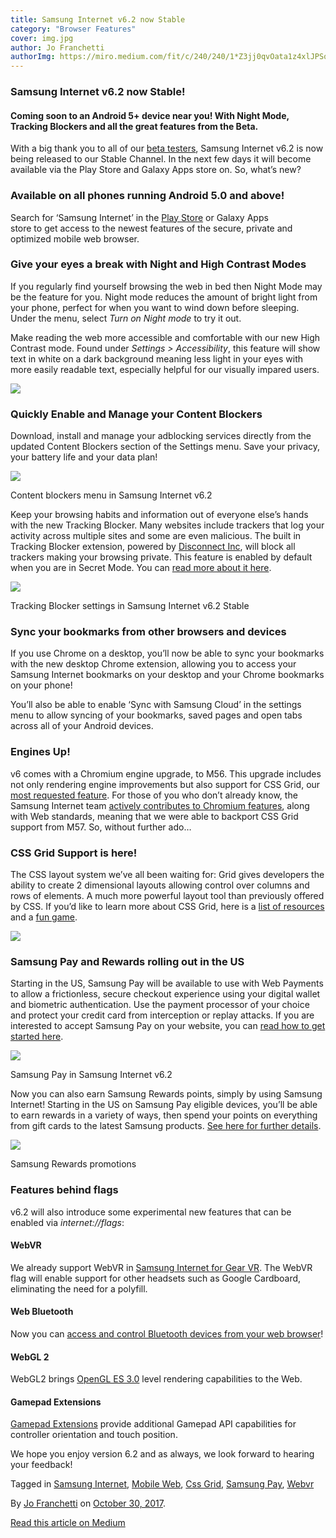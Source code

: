 ```yaml
---
title: Samsung Internet v6.2 now Stable
category: "Browser Features"
cover: img.jpg
author: Jo Franchetti
authorImg: https://miro.medium.com/fit/c/240/240/1*Z3jj0qvOata1z4xlJPSqOA.jpeg
---
```


### Samsung Internet v6.2 now Stable!

#### Coming soon to an Android 5+ device near you! With Night Mode, Tracking Blockers and all the great features from the Beta.

With a big thank you to all of our [beta testers](https://medium.com/samsung-internet-dev/big-news-for-our-new-samsung-internet-beta-v6-2-6199b6743cb9), Samsung Internet v6.2 is now being released to our Stable Channel. In the next few days it will become available via the Play Store and Galaxy Apps store on. So, what’s new?

### Available on all phones running Android 5.0 and above!

Search for ‘Samsung Internet’ in the [Play Store](https://play.google.com/store/apps/details?id=com.sec.android.app.sbrowser) or Galaxy Apps  
store to get access to the newest features of the secure, private and optimized mobile web browser.

### Give your eyes a break with Night and High Contrast Modes

If you regularly find yourself browsing the web in bed then Night Mode may be the feature for you. Night mode reduces the amount of bright light from your phone, perfect for when you want to wind down before sleeping. Under the menu, select _Turn on Night mode_ to try it out.

Make reading the web more accessible and comfortable with our new High Contrast mode. Found under _Settings > Accessibility_, this feature will show text in white on a dark background meaning less light in your eyes with more easily readable text, especially helpful for our visually impared users.

![](https://cdn-images-1.medium.com/max/800/1*IXqZCs6Ot0NaO26a5VJh-Q.png)

### Quickly Enable and Manage your Content Blockers

Download, install and manage your adblocking services directly from the updated Content Blockers section of the Settings menu. Save your privacy, your battery life and your data plan!

![](https://cdn-images-1.medium.com/max/800/1*TlagA8jaF8wGWDhAfaad0Q.png)

Content blockers menu in Samsung Internet v6.2

Keep your browsing habits and information out of everyone else’s hands with the new Tracking Blocker. Many websites include trackers that log your activity across multiple sites and some are even malicious. The built in Tracking Blocker extension, powered by [Disconnect Inc](https://disconnect.me/), will block all trackers making your browsing private. This feature is enabled by default when you are in Secret Mode. You can [read more about it here](https://medium.com/samsung-internet-dev/introducing-our-new-tracking-blocker-powered-by-disconnect-c00f118c1151).

![](https://cdn-images-1.medium.com/max/800/1*V7Yb9vSqFY4kz0f17qpVBQ.png)

Tracking Blocker settings in Samsung Internet v6.2 Stable

### Sync your bookmarks from other browsers and devices

If you use Chrome on a desktop, you’ll now be able to sync your bookmarks with the new desktop Chrome extension, allowing you to access your Samsung Internet bookmarks on your desktop and your Chrome bookmarks on your phone!

You’ll also be able to enable ‘Sync with Samsung Cloud’ in the settings menu to allow syncing of your bookmarks, saved pages and open tabs across all of your Android devices.

### Engines Up!

v6 comes with a Chromium engine upgrade, to M56. This upgrade includes not only rendering engine improvements but also support for CSS Grid, our [most requested feature](https://storify.com/ThisIsJoFrank/cssgridsupport). For those of you who don’t already know, the Samsung Internet team [actively contributes to Chromium features](http://samsung.github.io/Chromium/), along with Web standards, meaning that we were able to backport CSS Grid support from M57. So, without further ado…

### CSS Grid Support is here!

The CSS layout system we’ve all been waiting for: Grid gives developers the ability to create 2 dimensional layouts allowing control over columns and rows of elements. A much more powerful layout tool than previously offered by CSS. If you’d like to learn more about CSS Grid, here is a [list of resources](http://jensimmons.com/post/feb-27-2017/learn-css-grid) and a [fun game](http://cssgridgarden.com/).

![](https://cdn-images-1.medium.com/max/800/1*BpXYM7o2HXmSJD9ClnRinQ.png)

### Samsung Pay and Rewards rolling out in the US

Starting in the US, Samsung Pay will be available to use with Web Payments to allow a frictionless, secure checkout experience using your digital wallet and biometric authentication. Use the payment processor of your choice and protect your credit card from interception or replay attacks. If you are interested to accept Samsung Pay on your website, you can [read how to get started here](https://medium.com/samsung-internet-dev/how-to-accept-samsung-pay-on-your-website-using-web-payments-c2fcd4d26c02).

![](https://cdn-images-1.medium.com/max/800/1*lGmITXn3xcb66o1qoXrntA.png)

Samsung Pay in Samsung Internet v6.2

Now you can also earn Samsung Rewards points, simply by using Samsung Internet! Starting in the US on Samsung Pay eligible devices, you’ll be able to earn rewards in a variety of ways, then spend your points on everything from gift cards to the latest Samsung products. [See here for further details](https://medium.com/samsung-internet-dev/us-users-can-get-rewarded-for-simply-using-samsung-internet-8bf4dabb244e).

![](https://cdn-images-1.medium.com/max/800/1*ICI5Uffi0PbJgGuZDXr3fw.png)

Samsung Rewards promotions

### Features behind flags

v6.2 will also introduce some experimental new features that can be enabled via _internet://flags_:

#### WebVR

We already support WebVR in [Samsung Internet for Gear VR](http://developer.samsung.com/internet#gearvr-overview). The WebVR flag will enable support for other headsets such as Google Cardboard, eliminating the need for a polyfill.

#### Web Bluetooth

Now you can [access and control Bluetooth devices from your web browser](https://peteroshaughnessy.com/posts/web-bluetooth-controlling-the-real-world/)!

#### WebGL 2

WebGL2 brings [OpenGL ES 3.0](https://en.wikipedia.org/wiki/OpenGL_ES#OpenGL_ES_3.0) level rendering capabilities to the Web.

#### Gamepad Extensions

[Gamepad Extensions](https://w3c.github.io/gamepad/extensions.html) provide additional Gamepad API capabilities for controller orientation and touch position.

We hope you enjoy version 6.2 and as always, we look forward to hearing your feedback!

Tagged in [Samsung Internet](https://medium.com/tag/samsung-internet), [Mobile Web](https://medium.com/tag/mobile-web), [Css Grid](https://medium.com/tag/css-grid), [Samsung Pay](https://medium.com/tag/samsung-pay), [Webvr](https://medium.com/tag/webvr)

By [Jo Franchetti](https://medium.com/@jofranchetti) on [October 30, 2017](https://medium.com/p/ab7f95ed8b4b).

[Read this article on Medium](https://medium.com/@jofranchetti/samsung-internet-v6-2-now-stable-ab7f95ed8b4b)
